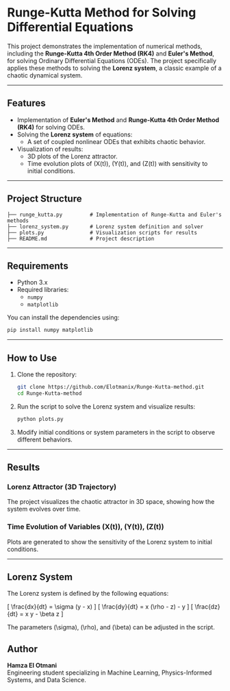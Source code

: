 

# Runge-Kutta Method for Solving Differential Equations

This project demonstrates the implementation of numerical methods, including the **Runge-Kutta 4th Order Method (RK4)** and **Euler's Method**, for solving Ordinary Differential Equations (ODEs). The project specifically applies these methods to solving the **Lorenz system**, a classic example of a chaotic dynamical system.

---

## Features

- Implementation of **Euler's Method** and **Runge-Kutta 4th Order Method (RK4)** for solving ODEs.
- Solving the **Lorenz system** of equations:
  - A set of coupled nonlinear ODEs that exhibits chaotic behavior.
- Visualization of results:
  - 3D plots of the Lorenz attractor.
  - Time evolution plots of \(X(t)\), \(Y(t)\), and \(Z(t)\) with sensitivity to initial conditions.

---

## Project Structure

```
├── runge_kutta.py         # Implementation of Runge-Kutta and Euler's methods
├── lorenz_system.py       # Lorenz system definition and solver
├── plots.py               # Visualization scripts for results
├── README.md              # Project description
```

---

## Requirements

- Python 3.x
- Required libraries:
  - `numpy`
  - `matplotlib`

You can install the dependencies using:

```bash
pip install numpy matplotlib
```

---

## How to Use

1. Clone the repository:

   ```bash
   git clone https://github.com/Elotmanix/Runge-Kutta-method.git
   cd Runge-Kutta-method
   ```

2. Run the script to solve the Lorenz system and visualize results:

   ```bash
   python plots.py
   ```

3. Modify initial conditions or system parameters in the script to observe different behaviors.

---

## Results

### Lorenz Attractor (3D Trajectory)

The project visualizes the chaotic attractor in 3D space, showing how the system evolves over time.

### Time Evolution of Variables \(X(t)\), \(Y(t)\), \(Z(t)\)

Plots are generated to show the sensitivity of the Lorenz system to initial conditions.

---

## Lorenz System

The Lorenz system is defined by the following equations:

\[
\frac{dx}{dt} = \sigma (y - x)
\]
\[
\frac{dy}{dt} = x (\rho - z) - y
\]
\[
\frac{dz}{dt} = x y - \beta z
\]

The parameters \(\sigma\), \(\rho\), and \(\beta\) can be adjusted in the script.



## Author

**Hamza El Otmani**  
Engineering student specializing in Machine Learning, Physics-Informed Systems, and Data Science.  
